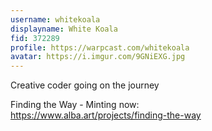 ```yaml
---
username: whitekoala
displayname: White Koala
fid: 372289
profile: https://warpcast.com/whitekoala
avatar: https://i.imgur.com/9GNiEXG.jpg
---
```

Creative coder going on the journey  
  
Finding the Way - Minting now:  
https://www.alba.art/projects/finding-the-way  

